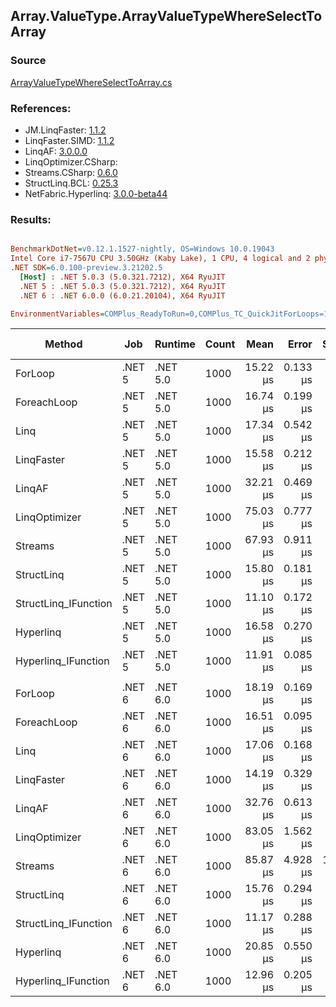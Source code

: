 ﻿## Array.ValueType.ArrayValueTypeWhereSelectToArray

### Source
[ArrayValueTypeWhereSelectToArray.cs](../LinqBenchmarks/Array/ValueType/ArrayValueTypeWhereSelectToArray.cs)

### References:
- JM.LinqFaster: [1.1.2](https://www.nuget.org/packages/JM.LinqFaster/1.1.2)
- LinqFaster.SIMD: [1.1.2](https://www.nuget.org/packages/LinqFaster.SIMD/1.0.3)
- LinqAF: [3.0.0.0](https://www.nuget.org/packages/LinqAF/3.0.0.0)
- LinqOptimizer.CSharp: [](https://www.nuget.org/packages/LinqOptimizer.CSharp/)
- Streams.CSharp: [0.6.0](https://www.nuget.org/packages/Streams.CSharp/0.6.0)
- StructLinq.BCL: [0.25.3](https://www.nuget.org/packages/StructLinq.BCL/0.25.3)
- NetFabric.Hyperlinq: [3.0.0-beta44](https://www.nuget.org/packages/NetFabric.Hyperlinq/3.0.0-beta44)

### Results:
``` ini

BenchmarkDotNet=v0.12.1.1527-nightly, OS=Windows 10.0.19043
Intel Core i7-7567U CPU 3.50GHz (Kaby Lake), 1 CPU, 4 logical and 2 physical cores
.NET SDK=6.0.100-preview.3.21202.5
  [Host] : .NET 5.0.3 (5.0.321.7212), X64 RyuJIT
  .NET 5 : .NET 5.0.3 (5.0.321.7212), X64 RyuJIT
  .NET 6 : .NET 6.0.0 (6.0.21.20104), X64 RyuJIT

EnvironmentVariables=COMPlus_ReadyToRun=0,COMPlus_TC_QuickJitForLoops=1,COMPlus_TieredPGO=1  

```
|               Method |    Job |  Runtime | Count |     Mean |    Error |    StdDev |   Median | Ratio | RatioSD |   Gen 0 |   Gen 1 | Gen 2 | Allocated |
|--------------------- |------- |--------- |------ |---------:|---------:|----------:|---------:|------:|--------:|--------:|--------:|------:|----------:|
|              ForLoop | .NET 5 | .NET 5.0 |  1000 | 15.22 μs | 0.133 μs |  0.118 μs | 15.18 μs |  1.00 |    0.00 | 15.5487 |  7.7667 |     - |     95 KB |
|          ForeachLoop | .NET 5 | .NET 5.0 |  1000 | 16.74 μs | 0.199 μs |  0.187 μs | 16.68 μs |  1.10 |    0.01 | 15.5640 |  7.7820 |     - |     95 KB |
|                 Linq | .NET 5 | .NET 5.0 |  1000 | 17.34 μs | 0.542 μs |  1.408 μs | 16.81 μs |  1.26 |    0.08 | 31.2195 |       - |     - |     64 KB |
|           LinqFaster | .NET 5 | .NET 5.0 |  1000 | 15.58 μs | 0.212 μs |  0.188 μs | 15.55 μs |  1.02 |    0.02 | 15.1672 |  7.5684 |     - |     94 KB |
|               LinqAF | .NET 5 | .NET 5.0 |  1000 | 32.21 μs | 0.469 μs |  0.416 μs | 32.32 μs |  2.12 |    0.03 | 46.5088 |       - |     - |     95 KB |
|        LinqOptimizer | .NET 5 | .NET 5.0 |  1000 | 75.03 μs | 0.777 μs |  0.688 μs | 74.92 μs |  4.93 |    0.06 | 68.8477 | 17.2119 |     - |    182 KB |
|              Streams | .NET 5 | .NET 5.0 |  1000 | 67.93 μs | 0.911 μs |  0.807 μs | 67.71 μs |  4.46 |    0.05 | 15.6250 |  7.8125 |     - |     96 KB |
|           StructLinq | .NET 5 | .NET 5.0 |  1000 | 15.80 μs | 0.181 μs |  0.152 μs | 15.74 μs |  1.04 |    0.01 |  5.1270 |  2.5635 |     - |     32 KB |
| StructLinq_IFunction | .NET 5 | .NET 5.0 |  1000 | 11.10 μs | 0.172 μs |  0.247 μs | 11.06 μs |  0.73 |    0.02 | 15.1367 |       - |     - |     31 KB |
|            Hyperlinq | .NET 5 | .NET 5.0 |  1000 | 16.58 μs | 0.270 μs |  0.253 μs | 16.51 μs |  1.09 |    0.02 |  5.0964 |  2.5330 |     - |     31 KB |
|  Hyperlinq_IFunction | .NET 5 | .NET 5.0 |  1000 | 11.91 μs | 0.085 μs |  0.079 μs | 11.88 μs |  0.78 |    0.01 |  5.1117 |  2.5482 |     - |     31 KB |
|                      |        |          |       |          |          |           |          |       |         |         |         |       |           |
|              ForLoop | .NET 6 | .NET 6.0 |  1000 | 18.19 μs | 0.169 μs |  0.158 μs | 18.20 μs |  1.00 |    0.00 | 15.5640 |  7.7820 |     - |     95 KB |
|          ForeachLoop | .NET 6 | .NET 6.0 |  1000 | 16.51 μs | 0.095 μs |  0.079 μs | 16.50 μs |  0.91 |    0.01 | 15.5640 |  7.7820 |     - |     95 KB |
|                 Linq | .NET 6 | .NET 6.0 |  1000 | 17.06 μs | 0.168 μs |  0.149 μs | 17.08 μs |  0.94 |    0.01 | 10.4675 |  5.2185 |     - |     64 KB |
|           LinqFaster | .NET 6 | .NET 6.0 |  1000 | 14.19 μs | 0.329 μs |  0.905 μs | 13.79 μs |  0.86 |    0.01 | 45.4407 |       - |     - |     94 KB |
|               LinqAF | .NET 6 | .NET 6.0 |  1000 | 32.76 μs | 0.613 μs |  1.359 μs | 32.38 μs |  1.85 |    0.09 | 46.5088 |       - |     - |     95 KB |
|        LinqOptimizer | .NET 6 | .NET 6.0 |  1000 | 83.05 μs | 1.562 μs |  1.604 μs | 82.59 μs |  4.57 |    0.09 | 68.8477 | 17.2119 |     - |    182 KB |
|              Streams | .NET 6 | .NET 6.0 |  1000 | 85.87 μs | 4.928 μs | 14.529 μs | 80.39 μs |  4.64 |    0.19 | 46.7529 |       - |     - |     96 KB |
|           StructLinq | .NET 6 | .NET 6.0 |  1000 | 15.76 μs | 0.294 μs |  0.738 μs | 15.50 μs |  0.92 |    0.06 | 15.3809 |       - |     - |     32 KB |
| StructLinq_IFunction | .NET 6 | .NET 6.0 |  1000 | 11.17 μs | 0.288 μs |  0.848 μs | 10.71 μs |  0.69 |    0.03 | 15.1367 |       - |     - |     31 KB |
|            Hyperlinq | .NET 6 | .NET 6.0 |  1000 | 20.85 μs | 0.550 μs |  1.623 μs | 20.69 μs |  1.01 |    0.08 | 15.1367 |       - |     - |     31 KB |
|  Hyperlinq_IFunction | .NET 6 | .NET 6.0 |  1000 | 12.96 μs | 0.205 μs |  0.515 μs | 12.77 μs |  0.76 |    0.03 | 15.1367 |       - |     - |     31 KB |
